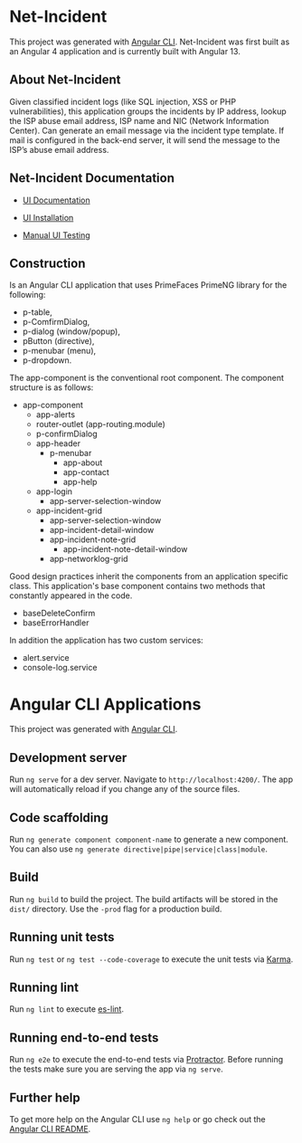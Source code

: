 # Net-Incident

This project was generated with [Angular CLI](https://github.com/angular/angular-cli).  Net-Incident was first built as an Angular 4 application and is currently built with Angular 13.

## About Net-Incident

Given classified incident logs (like SQL injection, XSS or PHP vulnerabilities), this application groups the incidents by IP address, lookup the ISP abuse email address, ISP name and NIC (Network Information Center). Can generate an email message via the incident type template.  If mail is configured in the back-end server, it will send the message to the ISP’s abuse email address.

## Net-Incident Documentation

* [UI Documentation](https://github.com/PHuhn/net-incident/wiki/UI-Help)

* [UI Installation](https://github.com/PHuhn/net-incident/wiki/Installation-of-Angular-net-incident)

* [Manual UI Testing](https://github.com/PHuhn/net-incident/wiki/Testing-Angular-net-incident-application)

## Construction

Is an Angular CLI application that uses PrimeFaces PrimeNG library for the following:
* p-table,
* p-ComfirmDialog,
* p-dialog (window/popup),
* pButton (directive),
* p-menubar (menu),
* p-dropdown.

The app-component is the conventional root component. The component structure is as follows:

* app-component
  * app-alerts
  * router-outlet (app-routing.module)
  * p-confirmDialog
  * app-header
    * p-menubar
      * app-about
      * app-contact
      * app-help
  * app-login
    * app-server-selection-window
  * app-incident-grid
    * app-server-selection-window
    * app-incident-detail-window
    * app-incident-note-grid
      * app-incident-note-detail-window
    * app-networklog-grid

Good design practices inherit the components from an application specific class.  This application's base component contains two methods that constantly appeared in the code.

*	baseDeleteConfirm
*	baseErrorHandler

In addition the application has two custom services:

* alert.service
* console-log.service

# Angular CLI Applications

This project was generated with [Angular CLI](https://github.com/angular/angular-cli).

## Development server

Run `ng serve` for a dev server. Navigate to `http://localhost:4200/`. The app will automatically reload if you change any of the source files.

## Code scaffolding

Run `ng generate component component-name` to generate a new component. You can also use `ng generate directive|pipe|service|class|module`.

## Build

Run `ng build` to build the project. The build artifacts will be stored in the `dist/` directory. Use the `-prod` flag for a production build.

## Running unit tests

Run `ng test` or `ng test --code-coverage` to execute the unit tests via [Karma](https://karma-runner.github.io).

## Running lint

Run `ng lint` to execute [es-lint](https://github.com/eslint/eslint).

## Running end-to-end tests

Run `ng e2e` to execute the end-to-end tests via [Protractor](http://www.protractortest.org/).
Before running the tests make sure you are serving the app via `ng serve`.

## Further help

To get more help on the Angular CLI use `ng help` or go check out the [Angular CLI README](https://github.com/angular/angular-cli/blob/master/README.md).
